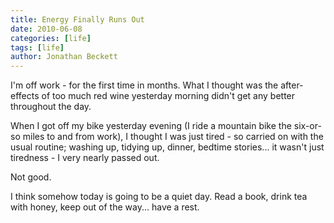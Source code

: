 ```yaml
---
title: Energy Finally Runs Out
date: 2010-06-08
categories: [life]
tags: [life]
author: Jonathan Beckett
---
```


I'm off work - for the first time in months. What I thought was the after-effects of too much red wine yesterday morning didn't get any better throughout the day.

When I got off my bike yesterday evening (I ride a mountain bike the six-or-so miles to and from work), I thought I was just tired - so carried on with the usual routine; washing up, tidying up, dinner, bedtime stories... it wasn't just tiredness - I very nearly passed out.

Not good.

I think somehow today is going to be a quiet day. Read a book, drink tea with honey, keep out of the way... have a rest.